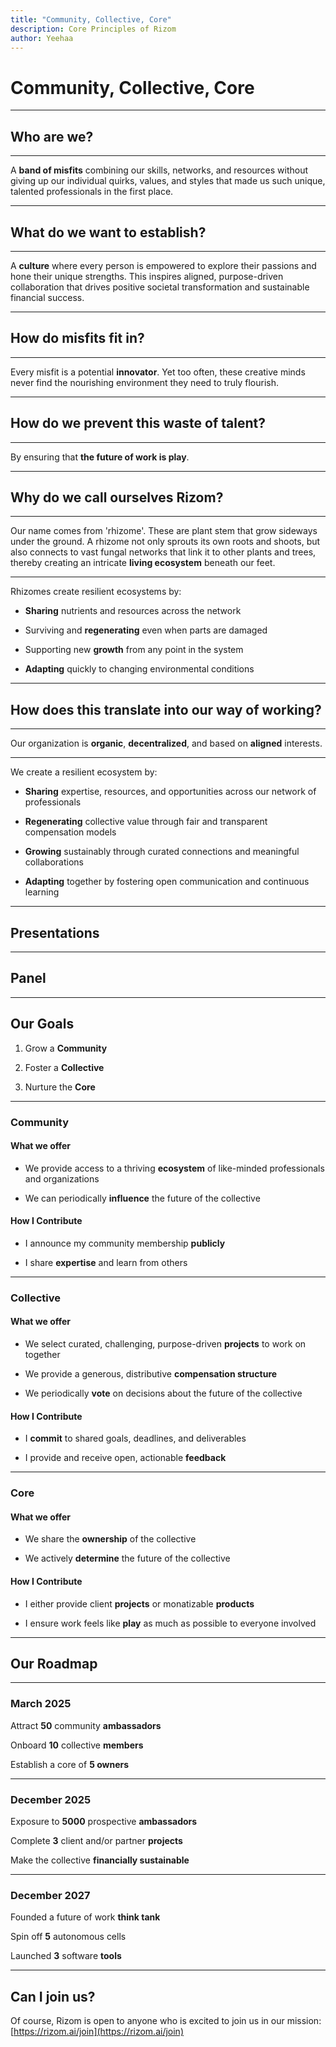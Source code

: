 ```yaml
---
title: "Community, Collective, Core"
description: Core Principles of Rizom
author: Yeehaa
---
```


# Community, Collective, Core

---

## Who are we?

---

A **band of misfits** combining our skills, networks, and resources without giving up our individual quirks, values, and styles that made us such unique, talented professionals in the first place.

---

## What do we want to establish?

---

A **culture** where every person is empowered to explore their passions and hone their unique strengths. This inspires aligned, purpose-driven collaboration that drives positive societal transformation and sustainable financial success. 

---

## How do misfits fit in?

---

Every misfit is a potential **innovator**. Yet too often, these creative minds never find the nourishing environment they need to truly flourish.

---

## How do we prevent this waste of talent?

---

By ensuring that **the future of work is play**.

---

## Why do we call ourselves Rizom?

---

Our name comes from 'rhizome'. These are plant stem that grow sideways under the ground. A rhizome not only sprouts its own roots and shoots, but also connects to vast fungal networks that link it to other plants and trees, thereby creating an intricate **living ecosystem** beneath our feet.

---

Rhizomes create resilient ecosystems by:

- **Sharing** nutrients and resources across the network

- Surviving and **regenerating** even when parts are damaged

- Supporting new **growth** from any point in the system

- **Adapting** quickly to changing environmental conditions

---

## How does this translate into our way of working?

---

Our organization is **organic**, **decentralized**, and based on **aligned** interests.

---

We create a resilient ecosystem by:

- **Sharing** expertise, resources, and opportunities across our network of professionals

- **Regenerating** collective value through fair and transparent compensation models

- **Growing** sustainably through curated connections and meaningful collaborations

- **Adapting** together by fostering open communication and continuous learning

---

## Presentations

---

## Panel

---

## Our Goals

1. Grow a **Community**

2. Foster a **Collective**

3. Nurture the **Core**

---

### Community

#### What we offer

- We provide access to a thriving **ecosystem** of like-minded professionals and organizations

- We can periodically **influence** the future of the collective

#### How I Contribute

- I announce my community membership **publicly**

- I share **expertise** and learn from others

---

### Collective

#### What we offer

- We select curated, challenging, purpose-driven **projects** to work on together

- We provide a generous, distributive **compensation structure**

- We periodically **vote** on decisions about the future of the collective

#### How I Contribute

- I **commit** to shared goals, deadlines, and deliverables

- I provide and receive open, actionable **feedback**

---

### Core

#### What we offer

- We share the **ownership** of the collective

- We actively **determine** the future of the collective

#### How I Contribute

- I either provide client **projects** or monatizable **products**

- I ensure work feels like **play** as much as possible to everyone involved

---

## Our Roadmap

---

### March 2025

Attract **50** community **ambassadors**

Onboard **10** collective **members**

Establish a core of **5 owners**

---

### December 2025

Exposure to **5000** prospective **ambassadors**

Complete **3** client and/or partner **projects**

Make the collective **financially sustainable**

---

### December 2027

Founded a future of work **think tank**

Spin off **5** autonomous cells

Launched **3** software **tools**

---

## Can I join us?

Of course, Rizom is open to anyone who is excited to join us in our mission: [https://rizom.ai/join](https://rizom.ai/join)
